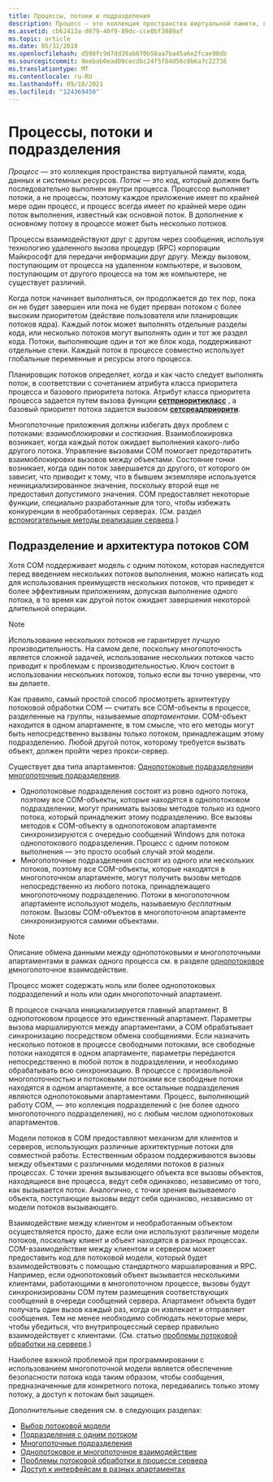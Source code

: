```yaml
---
title: Процессы, потоки и подразделения
description: Процесс — это коллекция пространства виртуальной памяти, кода, данных и системных ресурсов.
ms.assetid: cb62412a-d079-40f9-89dc-cce0bf3889af
ms.topic: article
ms.date: 05/31/2018
ms.openlocfilehash: d598fc9d7dd39ab070b58aa7ba45a6e2fcae90db
ms.sourcegitcommit: 9eebab0ead09cecdbc24f5f84d56c8b6a7c22736
ms.translationtype: MT
ms.contentlocale: ru-RU
ms.lasthandoff: 09/10/2021
ms.locfileid: "124369450"
---
```

# <a name="processes-threads-and-apartments"></a>Процессы, потоки и подразделения

*Процесс* — это коллекция пространства виртуальной памяти, кода, данных и системных ресурсов. *Поток* — это код, который должен быть последовательно выполнен внутри процесса. Процессор выполняет потоки, а не процессы, поэтому каждое приложение имеет по крайней мере один процесс, и процесс всегда имеет по крайней мере один поток выполнения, известный как основной поток. В дополнение к основному потоку в процессе может быть несколько потоков.

Процессы взаимодействуют друг с другом через сообщения, используя технологию удаленного вызова процедур (RPC) корпорации Майкрософт для передачи информации друг другу. Между вызовом, поступающим от процесса на удаленном компьютере, и вызовом, поступающим от другого процесса на том же компьютере, не существует различий.

Когда поток начинает выполняться, он продолжается до тех пор, пока он не будет завершен или пока не будет прерван потоком с более высоким приоритетом (действие пользователя или планировщик потоков ядра). Каждый поток может выполнять отдельные разделы кода, или несколько потоков могут выполнять один и тот же раздел кода. Потоки, выполняющие один и тот же блок кода, поддерживают отдельные стеки. Каждый поток в процессе совместно использует глобальные переменные и ресурсы этого процесса.

Планировщик потоков определяет, когда и как часто следует выполнять поток, в соответствии с сочетанием атрибута класса приоритета процесса и базового приоритета потока. Атрибут класса приоритета процесса задается путем вызова функции [**сетприоритикласс**](/windows/desktop/api/processthreadsapi/nf-processthreadsapi-setpriorityclass) , а базовый приоритет потока задается вызовом [**сетсреадприорити**](/windows/desktop/api/processthreadsapi/nf-processthreadsapi-setthreadpriority).

Многопоточные приложения должны избегать двух проблем с потоками: *взаимоблокировки* и *состязания*. Взаимоблокировка возникает, когда каждый поток ожидает выполнения какого-либо другого потока. Управление вызовами COM помогает предотвратить взаимоблокировки вызовов между объектами. Состояние гонки возникает, когда один поток завершается до другого, от которого он зависит, что приводит к тому, что в бывшем экземпляре используется неинициализированное значение, поскольку второй еще не предоставил допустимого значения. COM предоставляет некоторые функции, специально разработанные для того, чтобы избежать конкуренции в необработанных серверах. (См. раздел [вспомогательные методы реализации сервера](out-of-process-server-implementation-helpers.md).)

## <a name="the-apartment-and-the-com-threading-architecture"></a>Подразделение и архитектура потоков COM

Хотя COM поддерживает модель с одним потоком, которая наследуется перед введением нескольких потоков выполнения, можно написать код для использования преимуществ нескольких потоков, что приведет к более эффективным приложениям, допуская выполнение одного потока, в то время как другой поток ожидает завершения некоторой длительной операции.

> [!Note]  
> Использование нескольких потоков не гарантирует лучшую производительность. На самом деле, поскольку многопоточность является сложной задачей, использование нескольких потоков часто приводит к проблемам с производительностью. Ключ состоит в использовании нескольких потоков, только если вы точно уверены, что вы делаете.

 

Как правило, самый простой способ просмотреть архитектуру потоковой обработки COM — считать все COM-объекты в процессе, разделенные на группы, называемые *апартаментами*. COM-объект находится в одном апартаменте, в том смысле, что его методы могут быть непосредственно вызваны только потоком, принадлежащим этому подразделению. Любой другой поток, которому требуется вызвать объект, должен пройти через прокси-сервер.

Существует два типа апартаментов: [Однопотоковые подразделения](single-threaded-apartments.md)и [многопоточные подразделения](multithreaded-apartments.md).

-   Однопотоковые подразделения состоят из ровно одного потока, поэтому все COM-объекты, которые находятся в однопотоковом подразделении, могут принимать вызовы методов только из одного потока, который принадлежит этому подразделению. Все вызовы методов к COM-объекту в однопотоковом апартаменте синхронизируются с очередью сообщений Windows для потока однопотокового подразделения. Процесс с одним потоком выполнения — это просто особый случай этой модели.
-   Многопоточные подразделения состоят из одного или нескольких потоков, поэтому все COM-объекты, которые находятся в многопоточном апартаменте, могут получить вызовы методов непосредственно из любого потока, принадлежащего многопоточному подразделению. Потоки в многопоточном апартаменте используют модель, называемую *бесплатным потоком*. Вызовы COM-объектов в многопоточном апартаменте синхронизируются самими объектами.

> [!Note]  
> Описание обмена данными между однопотоковыми и многопоточными апартаментами в рамках одного процесса см. в разделе [однопотоковое и](single-threaded-and-multithreaded-communication.md)многопоточное взаимодействие.

 

Процесс может содержать ноль или более однопотоковых подразделений и ноль или один многопоточный апартамент.

В процессе сначала инициализируется главный апартамент. В однопотоковом процессе это единственный апартамент. Параметры вызова маршалируются между апартаментами, а COM обрабатывает синхронизацию посредством обмена сообщениями. Если назначить несколько потоков в процессе свободными потоками, все свободные потоки находятся в одном апартаменте, параметры передаются непосредственно в любой поток в подразделении, и необходимо обрабатывать всю синхронизацию. В процессе с произвольной многопоточностью и потоковыми потоками все свободные потоки находятся в одном апартаменте, а все остальные подразделения являются однопотоковыми апартаментами. Процесс, выполняющий работу COM, — это коллекция подразделений с (не более одного многопоточного подразделения), но с любым числом однопотоковых апартаментов.

Модели потоков в COM предоставляют механизм для клиентов и серверов, использующих различные архитектурные потоки для совместной работы. Естественным образом поддерживаются вызовы между объектами с различными моделями потоков в разных процессах. С точки зрения вызывающего объекта все вызовы объектов, находящиеся вне процесса, ведут себя одинаково, независимо от того, как вызывается поток. Аналогично, с точки зрения вызываемого объекта, поступающие вызовы ведут себя одинаково, независимо от модели потоков вызывающего.

Взаимодействие между клиентом и необработанным объектом осуществляется просто, даже если они используют различные модели потоков, поскольку клиент и объект находятся в разных процессах. COM-взаимодействие между клиентом и сервером может предоставить код для потоковой модели, который будет взаимодействовать с помощью стандартного маршалирования и RPC. Например, если однопотоковый объект вызывается несколькими клиентами, работающими в многопоточном процессе, вызовы будут синхронизированы COM путем размещения соответствующих сообщений в очереди сообщений сервера. Апартамент объекта будет получать один вызов каждый раз, когда он извлекает и отправляет сообщения. Тем не менее необходимо соблюдать некоторые меры, чтобы убедиться, что внутрипроцессный сервер правильно взаимодействует с клиентами. (См. статью [проблемы потоковой обработки на сервере](in-process-server-threading-issues.md).)

Наиболее важной проблемой при программировании с использованием многопоточной модели является обеспечение безопасности потока кода таким образом, чтобы сообщения, предназначенные для конкретного потока, передавались только этому потоку, а доступ к потокам был защищен.

Дополнительные сведения см. в следующих разделах:

-   [Выбор потоковой модели](choosing-the-threading-model.md)
-   [Подразделения с одним потоком](single-threaded-apartments.md)
-   [Многопоточные подразделения](multithreaded-apartments.md)
-   [Однопотоковое и многопоточное взаимодействие](single-threaded-and-multithreaded-communication.md)
-   [Проблемы потоковой обработки в процессе сервера](in-process-server-threading-issues.md)
-   [Доступ к интерфейсам в разных апартаментах](accessing-interfaces-across-apartments.md)

 

 